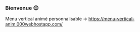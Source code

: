 ### Bienvenue :blush:

Menu vertical animé personnalisable -> https://menu-vertical-anim.000webhostapp.com/

